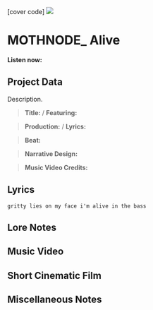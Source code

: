 [cover code] ![](57175019_319474918741616_8502199518755923887_n.jpg)

# MOTHNODE_ Alive

**Listen now:** 

## Project Data

Description.

> **Title:**  / **Featuring:** 

> **Production:**  / **Lyrics:** 

> **Beat:**

> **Narrative Design:**

> **Music Video Credits:**


## Lyrics

```
gritty lies on my face i'm alive in the bass

```

## Lore Notes

## Music Video

## Short Cinematic Film

## Miscellaneous Notes
